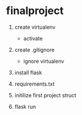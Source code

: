 # finalproject

1. create virtualenv
    + activate

2. create .gitignore
    + ignore virtualenv

3. install flask

4. requirements.txt

5. initilize first project struct

6. flask run